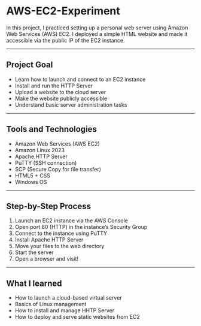 # AWS-EC2-Experiment
In this project, I practiced setting up a personal web server using Amazon Web Services (AWS) EC2. I deployed a simple HTML website and made it accessible via the public IP of the EC2 instance.

---

## Project Goal
- Learn how to launch and connect to an EC2 instance
- Install and run the HTTP Server
- Upload a website to the cloud server
- Make the website publicly accessible
- Understand basic server administration tasks

---

## Tools and Technologies

- Amazon Web Services (AWS EC2)
- Amazon Linux 2023
- Apache HTTP Server
- PuTTY (SSH connection)
- SCP (Secure Copy for file transfer)
- HTML5 + CSS
- Windows OS

---

## Step-by-Step Process

1. Launch an EC2 instance via the AWS Console
2. Open port 80 (HTTP) in the instance’s Security Group
3. Connect to the instance using PuTTY
4. Install Apache HTTP Server
5. Move your files to the web directory
6. Start the server
7. Open a browser and visit!

---

## What I learned
- How to launch a cloud-based virtual server
- Basics of Linux management
- How to install and manage HHTP Server
- How to deploy and serve static websites from EC2
